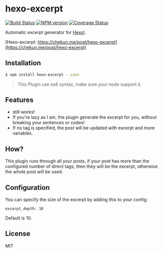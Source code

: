 # hexo-excerpt

[![Build Status](https://travis-ci.org/chekun/hexo-excerpt.svg?branch=master)](https://travis-ci.org/chekun/hexo-excerpt)  [![NPM version](https://badge.fury.io/js/hexo-excerpt.svg)](http://badge.fury.io/js/hexo-excerpt) [![Coverage Status](https://img.shields.io/coveralls/chekun/hexo-excerpt.svg)](https://coveralls.io/r/chekun/hexo-excerpt?branch=master)

Automatic excerpt generator for [Hexo!](http://hexo.io/).

[Hexo-excerpt: https://chekun.me/post/hexo-excerpt](https://chekun.me/post/hexo-excerpt)

## Installation

``` bash
$ npm install hexo-excerpt --save
```

> This Plugin use es6 syntax, make sure your node support it.

## Features

- <!-- more --> still works!
- If you're lazy as I am, the plugin generate the excerpt for you, without breaking your sentences or codes!
- If no <!-- more --> tag is specified, the post will be updated with excerpt and more variables.

## How?

This plugin runs through all your posts, if your post has more than the configured number of direct tags, then they will be the excerpt, otherwise the whole post will be used.

## Configuration

You can specify the size of the excerpt by adding this to your config:
```
excerpt_depth: 10
```

Default is 10.

## License

MIT
